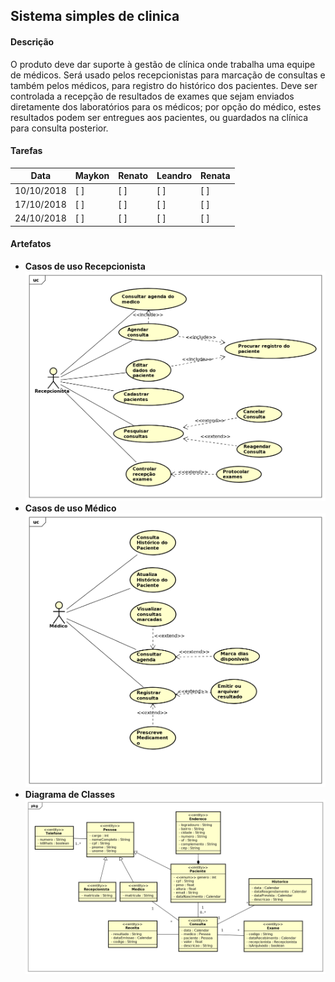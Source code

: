 ## Sistema simples de clinica

#### Descrição

O produto deve dar suporte à gestão de clínica onde trabalha uma equipe de médicos. Será usado pelos recepcionistas para marcação de consultas e também pelos médicos, para registro do histórico dos pacientes. Deve ser controlada a recepção de resultados de exames que sejam enviados diretamente dos laboratórios para os médicos; por opção do médico, estes resultados podem ser entregues aos pacientes, ou guardados na clínica para consulta posterior.

#### Tarefas

|    Data    | Maykon | Renato | Leandro | Renata |
| ---------- | ------ | ------ | ------- | ------ |
| 10/10/2018 |  [ ]   |  [ ]   |   [ ]   |  [ ]   |
| 17/10/2018 |  [ ]   |  [ ]   |   [ ]   |  [ ]   |
| 24/10/2018 |  [ ]   |  [ ]   |   [ ]   |  [ ]   |

#### Artefatos

- **Casos de uso Recepcionista**
![Casos de uso Recepcionista](artefatos/recepcionista.png)
- **Casos de uso Médico**
![Casos de uso Medico](artefatos/medico.png)
- **Diagrama de Classes**
![Diagrama de Classes](artefatos/DiagramaClasses.png)

